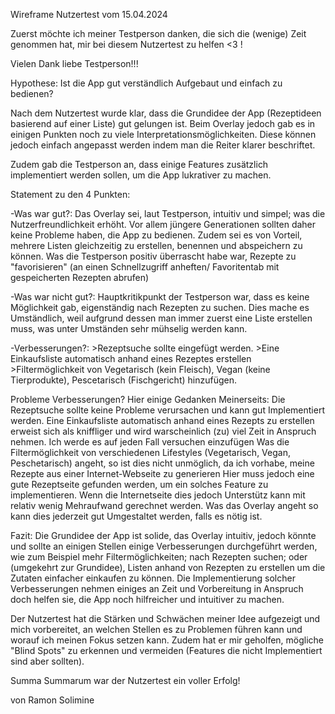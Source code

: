 Wireframe Nutzertest vom 15.04.2024

Zuerst möchte ich meiner Testperson danken, die sich die (wenige) Zeit genommen hat, mir bei diesem Nutzertest zu helfen <3 !

Vielen Dank liebe Testperson!!! 

Hypothese: Ist die App gut verständlich Aufgebaut und einfach zu bedienen?

Nach dem Nutzertest wurde klar, dass die Grundidee der App (Rezeptideen basierend auf einer Liste) gut gelungen ist.
Beim Overlay jedoch gab es in einigen Punkten noch zu viele Interpretationsmöglichkeiten. Diese können jedoch einfach angepasst werden indem man die Reiter klarer beschriftet.

Zudem gab die Testperson an, dass einige Features zusätzlich implementiert werden sollen, um die App lukrativer zu machen.

Statement zu den 4 Punkten:

-Was war gut?: Das Overlay sei, laut Testperson, intuitiv und simpel; was die Nutzerfreundlichkeit erhöht. Vor allem jüngere Generationen sollten daher keine Probleme haben,
	die App zu bedienen. Zudem sei es von Vorteil, mehrere Listen gleichzeitig zu erstellen, benennen und abspeichern zu können.
	Was die Testperson positiv überrascht habe war, Rezepte zu "favorisieren" (an einen Schnellzugriff anheften/ Favoritentab mit gespeicherten Rezepten abrufen)

-Was war nicht gut?: Hauptkritikpunkt der Testperson war, dass es keine Möglichkeit gab, eigenständig nach Rezepten zu suchen.
	 Dies mache es Umständlich, weil aufgrund dessen man immer zuerst eine Liste erstellen muss, was unter Umständen sehr mühselig werden kann.

-Verbesserungen?:
		>Rezeptsuche sollte eingefügt werden.
		>Eine Einkaufsliste automatisch anhand eines Rezeptes erstellen  
		>Filtermöglichkeit von Vegetarisch (kein Fleisch), Vegan (keine Tierprodukte), Pescetarisch (Fischgericht) hinzufügen.

Probleme Verbesserungen?
Hier einige Gedanken Meinerseits: 
Die Rezeptsuche sollte keine Probleme verursachen und kann gut Implementiert werden.
Eine Einkaufsliste automatisch anhand eines Rezepts zu erstellen erweist sich als kniffliger und wird warscheinlich (zu) viel Zeit in Anspruch nehmen. Ich werde es auf jeden Fall versuchen einzufügen
Was die Filtermöglichkeit von verschiedenen Lifestyles (Vegetarisch, Vegan, Peschetarisch) angeht, so ist dies nicht unmöglich, da ich vorhabe, meine Rezepte aus einer Internet-Webseite zu generieren
	Hier muss jedoch eine gute Rezeptseite gefunden werden, um ein solches Feature zu implementieren. Wenn die Internetseite dies jedoch Unterstütz kann mit relativ wenig Mehraufwand gerechnet werden.
Was das Overlay angeht so kann dies jederzeit gut Umgestaltet werden, falls es nötig ist.

Fazit: Die Grundidee der App ist solide, das Overlay intuitiv, jedoch könnte und sollte an einigen Stellen einige Verbesserungen durchgeführt werden,
 wie zum Beispiel mehr Filtermöglichkeiten; nach Rezepten suchen; oder (umgekehrt zur Grundidee), Listen anhand von Rezepten zu erstellen um die Zutaten einfacher einkaufen zu können.
Die Implementierung solcher Verbesserungen nehmen einiges an Zeit und Vorbereitung in Anspruch doch helfen sie, die App noch hilfreicher und intuitiver zu machen.

Der Nutzertest hat die Stärken und Schwächen meiner Idee aufgezeigt und mich vorbereitet, an welchen Stellen es zu Problemen führen kann und worauf ich meinen Fokus setzen kann.
Zudem hat er mir geholfen, mögliche "Blind Spots" zu erkennen und vermeiden (Features die nicht Implementiert sind aber sollten).


Summa Summarum war der Nutzertest ein voller Erfolg!

von Ramon Solimine
